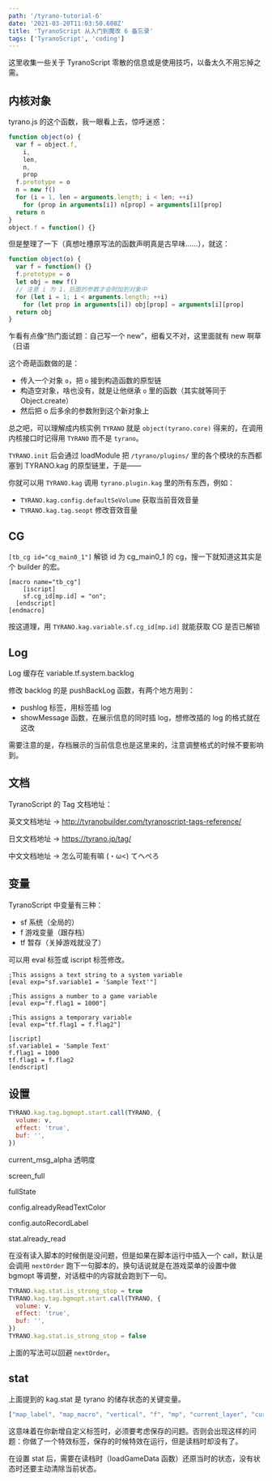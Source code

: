 ```yaml
---
path: '/tyrano-tutorial-6'
date: '2021-03-20T11:03:50.608Z'
title: 'TyranoScript 从入门到魔改 6 备忘录'
tags: ['TyranoScript', 'coding']
---
```


这里收集一些关于 TyranoScript 零散的信息或是使用技巧，以备太久不用忘掉之需。

## 内核对象

tyrano.js 的这个函数，我一眼看上去，惊呼迷惑：

```javascript
function object(o) {
  var f = object.f,
    i,
    len,
    n,
    prop
  f.prototype = o
  n = new f()
  for (i = 1, len = arguments.length; i < len; ++i)
    for (prop in arguments[i]) n[prop] = arguments[i][prop]
  return n
}
object.f = function() {}
```

但是整理了一下（真想吐槽原写法的函数声明真是古早味……），就这：

```javascript
function object(o) {
  var f = function() {}
  f.prototype = o
  let obj = new f()
  // 注意 i 为 1，后面的参数才会附加到对象中
  for (let i = 1; i < arguments.length; ++i)
    for (let prop in arguments[i]) obj[prop] = arguments[i][prop]
  return obj
}
```

乍看有点像“热门面试题：自己写一个 new”，细看又不对，这里面就有 new 啊草（日语

这个奇葩函数做的是：

- 传入一个对象 `o`，把 `o` 接到构造函数的原型链
- 构造空对象，啥也没有，就是让他继承 `o` 里的函数（其实就等同于 Object.create）
- 然后把 o 后多余的参数附到这个新对象上

总之吧，可以理解成内核实例 `TYRANO` 就是 `object(tyrano.core)` 得来的，在调用内核接口时记得用 `TYRANO` 而不是 `tyrano`。

`TYRANO.init` 后会通过 loadModule 把 `/tyrano/plugins/` 里的各个模块的东西都塞到 TYRANO.kag 的原型链里，于是——

你就可以用 `TYRANO.kag` 调用 `tyrano.plugin.kag` 里的所有东西，例如：

- `TYRANO.kag.config.defaultSeVolume` 获取当前音效音量
- `TYRANO.kag.tag.seopt` 修改音效音量

## CG

`[tb_cg id="cg_main0_1"]` 解锁 id 为 cg_main0_1 的 cg，搜一下就知道这其实是个 builder 的宏。

```
[macro name="tb_cg"]
	[iscript]
    sf.cg_id[mp.id] = "on";
  [endscript]
[endmacro]
```

按这道理，用 `TYRANO.kag.variable.sf.cg_id[mp.id]` 就能获取 CG 是否已解锁

## Log

Log 缓存在 variable.tf.system.backlog

修改 backlog 的是 pushBackLog 函数，有两个地方用到：

- pushlog 标签，用标签插 log
- showMessage 函数，在展示信息的同时插 log，想修改插的 log 的格式就在这改

需要注意的是，存档展示的当前信息也是这里来的，注意调整格式的时候不要影响到。

## 文档

TyranoScript 的 Tag 文档地址：

英文文档地址 -> http://tyranobuilder.com/tyranoscript-tags-reference/

日文文档地址 -> https://tyrano.jp/tag/

中文文档地址 -> 怎么可能有嘛 (・ω<) てへぺろ

## 变量

TyranoScript 中变量有三种：

- sf 系统（全局的）
- f 游戏变量（跟存档）
- tf 暂存（关掉游戏就没了）

可以用 eval 标签或 iscript 标签修改。

```
;This assigns a text string to a system variable
[eval exp="sf.variable1 = 'Sample Text'"]

;This assigns a number to a game variable
[eval exp="f.flag1 = 1000"]

;This assigns a temporary variable
[eval exp="tf.flag1 = f.flag2"]

[iscript]
sf.variable1 = 'Sample Text'
f.flag1 = 1000
tf.flag1 = f.flag2
[endscript]
```

## 设置

```javascript
TYRANO.kag.tag.bgmopt.start.call(TYRANO, {
  volume: v,
  effect: 'true',
  buf: '',
})
```

current_msg_alpha 透明度

screen_full

fullState

config.alreadyReadTextColor

config.autoRecordLabel

stat.already_read

在没有读入脚本的时候倒是没问题，但是如果在脚本运行中插入一个 call，默认是会调用 `nextOrder` 跑下一句脚本的，换句话说就是在游戏菜单的设置中做 bgmopt 等调整，对话框中的内容就会跑到下一句。

```javascript
TYRANO.kag.stat.is_strong_stop = true
TYRANO.kag.tag.bgmopt.start.call(TYRANO, {
  volume: v,
  effect: 'true',
  buf: '',
})
TYRANO.kag.stat.is_strong_stop = false
```

上面的写法可以回避 `nextOrder`。

## stat

上面提到的 kag.stat 是 tyrano 的储存状态的关键变量。

```javascript
["map_label", "map_macro", "vertical", "f", "mp", "current_layer", "current_page", "is_stop", "is_wait", "is_trans", "is_wait_anim", "is_strong_stop", "strong_stop_recover_index", "is_nowait", "current_message_str", "current_save_str", "current_keyframe", "map_keyframe", "is_script", "buff_script", "is_html", "map_html", "cssload", "save_img", "stack", "set_text_span", "current_scenario", "is_skip", "is_auto", "current_bgm", "current_bgm_vol", "current_se", "enable_keyconfig", "current_bgmovie", "current_camera", "current_camera_layer", "is_move_camera", "is_wait_camera", "current_line", "is_hide_message", "is_click_text", "is_adding_text", "flag_ref_page", "ruby_str", "ch_speed", "skip_link", "log_join", "log_clear", "f_chara_ptext", "flag_glyph", "current_cursor", "font", "locate", "default_font", "sysview", "chara_pos_mode", "chara_effect", "chara_ptext", "chara_time", "chara_memory", "chara_anim", "pos_change_time", "chara_talk_focus", "chara_brightness_value", "chara_blur_value", "chara_talk_anim", "chara_talk_anim_time", "chara_talk_anim_value", "apply_filter_str", "video_stack", "is_wait_bgmovie", "charas", "jcharas", "play_bgm", "play_se", "map_se_volume", "map_bgm_volume", "map_vo", "vostart", "log_write", "buff_label_name", "already_read", "visible_menu_button", "title"]
```

这意味着在你新增自定义标签时，必须要考虑保存的问题。否则会出现这样的问题：你做了一个特效标签，保存的时候特效在运行，但是读档时却没有了。

在设置 stat 后，需要在读档时（loadGameData 函数）还原当时的状态，没有状态时还要主动清除当前状态。